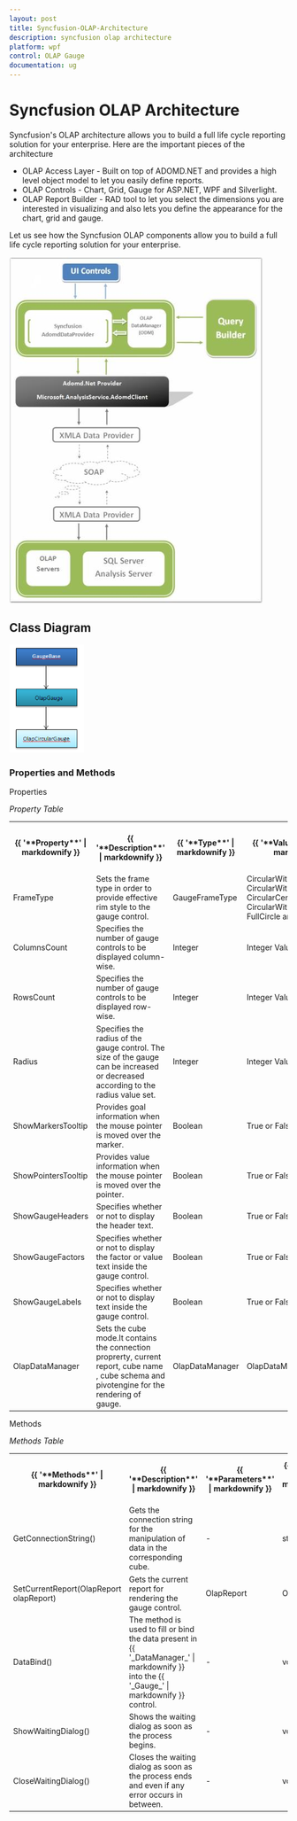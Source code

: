 ```yaml
---
layout: post
title: Syncfusion-OLAP-Architecture
description: syncfusion olap architecture
platform: wpf
control: OLAP Gauge
documentation: ug
---
```


# Syncfusion OLAP Architecture

Syncfusion's OLAP architecture allows you to build a full life cycle reporting solution for your enterprise. Here are the important pieces of the architecture

* OLAP Access Layer - Built on top of ADOMD.NET and provides a high level object model to let you easily define reports.
* OLAP Controls - Chart, Grid, Gauge for ASP.NET, WPF and Silverlight.
* OLAP Report Builder - RAD tool to let you select the dimensions you are interested in visualizing and also lets you define the appearance for the chart, grid and gauge.

Let us see how the Syncfusion OLAP components allow you to build a full life cycle reporting solution for your enterprise.

![](Syncfusion-OLAP-Architecture_images/Syncfusion-OLAP-Architecture_img1.jpeg)


## Class Diagram



![](Syncfusion-OLAP-Architecture_images/Syncfusion-OLAP-Architecture_img2.png)


### Properties and Methods

Properties

_Property Table_

<table>
<tr>
<th>
{{ '**Property**' | markdownify }}</th><th>
{{ '**Description**' | markdownify }}</th><th>
{{ '**Type**' | markdownify }}</th><th>
{{ '**Value It Accepts**' | markdownify }}</th><th>
{{ '**Reference Path**' | markdownify }}</th></tr>
<tr>
<td>
FrameType</td><td>
Sets the frame type in order to provide effective rim style to the gauge control.</td><td>
GaugeFrameType</td><td>
CircularWithInnerLeftGradient, CircularWithDarkOuterFrames, CircularCenterGradient, CircularWithInnerTopGradient, FullCircle and HalfCircle</td><td>
-</td></tr>
<tr>
<td>
ColumnsCount</td><td>
Specifies the number of gauge controls to be displayed column-wise.</td><td>
Integer</td><td>
Integer Value</td><td>
-</td></tr>
<tr>
<td>
RowsCount</td><td>
Specifies the number of gauge controls to be displayed row-wise.</td><td>
Integer</td><td>
Integer Value</td><td>
-</td></tr>
<tr>
<td>
Radius</td><td>
Specifies the radius of the gauge control. The size of the gauge can be increased or decreased according to the radius value set.  </td><td>
Integer</td><td>
Integer Value</td><td>
-</td></tr>
<tr>
<td>
ShowMarkersTooltip</td><td>
Provides goal information when the mouse pointer is moved over the marker.</td><td>
Boolean</td><td>
True or False</td><td>
-</td></tr>
<tr>
<td>
ShowPointersTooltip</td><td>
Provides value information when the mouse pointer is moved over the pointer.</td><td>
Boolean</td><td>
True or False</td><td>
-</td></tr>
<tr>
<td>
ShowGaugeHeaders </td><td>
Specifies whether or not to display the header text.</td><td>
Boolean</td><td>
True or False</td><td>
-</td></tr>
<tr>
<td>
ShowGaugeFactors </td><td>
Specifies whether or not to display the factor or value text inside the gauge control.</td><td>
Boolean</td><td>
True or False</td><td>
-</td></tr>
<tr>
<td>
ShowGaugeLabels</td><td>
Specifies whether or not to display text inside the gauge control.</td><td>
Boolean</td><td>
True or False</td><td>
-</td></tr>
<tr>
<td>
OlapDataManager</td><td>
Sets the cube mode.It contains the connection proprerty, current report, cube name , cube schema and pivotengine for the rendering of gauge.</td><td>
OlapDataManager</td><td>
OlapDataManager</td><td>
-</td></tr>
</table>

 Methods

_Methods Table_

<table>
<tr>
<th>
{{ '**Methods**' | markdownify }}</th><th>
{{ '**Description**' | markdownify }}</th><th>
{{ '**Parameters**' | markdownify }}</th><th>
{{ '**Return Type**' | markdownify }}</th><th>
{{ '**Reference Links**' | markdownify }}</th></tr>
<tr>
<td>
GetConnectionString()</td><td>
Gets the connection string for the manipulation of data in the corresponding cube.</td><td>
-</td><td>
string</td><td>
-</td></tr>
<tr>
<td>
SetCurrentReport(OlapReport olapReport)</td><td>
Gets the current report for rendering the gauge control.</td><td>
OlapReport</td><td>
OlapReport</td><td>
OlapReport</td></tr>
<tr>
<td>
DataBind()</td><td>
The method is used to fill or bind the data present in {{ '_DataManager_' | markdownify }} into the {{ '_Gauge_' | markdownify }} control.</td><td>
-</td><td>
void</td><td>
-</td></tr>
<tr>
<td>
ShowWaitingDialog()</td><td>
Shows the waiting dialog as soon as the process begins.</td><td>
-</td><td>
void</td><td>
-</td></tr>
<tr>
<td>
CloseWaitingDialog()</td><td>
Closes the waiting dialog as soon as the process ends and even if any error occurs in between.</td><td>
-</td><td>
void</td><td>
-</td></tr>
</table>


